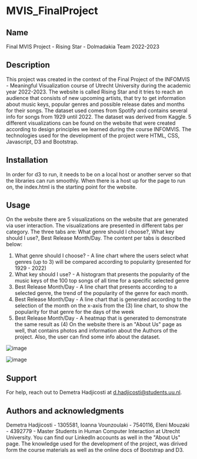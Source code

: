 # MVIS_FinalProject
## Name
Final MVIS Project - Rising Star - Dolmadakia Team 2022-2023

## Description
This project was created in the context of the Final Project of the INFOMVIS - Meaningful Visualization course of Utrecht University during the academic year 2022-2023. The website is called Rising Star and it tries to reach an audience that consists of new upcoming artists, that try to get information about music keys, popular genres and possible release dates and months for their songs. The dataset used comes from Spotify and contains several info for songs from 1929 until 2022. The dataset was derived from Kaggle. 5 different visualizations can be found on the website that were created according to design principles we learned during the course INFOMVIS. The technologies used for the development of the project were HTML, CSS, Javascript, D3 and Bootstrap. 

## Installation
In order for d3 to run, it needs to be on a local host or another server so that the libraries can run smoothly. When there is a host up for the page to run on, the index.html is the starting point for the website. 

## Usage
On the website there are 5 visualizations on the website that are generated via user interaction. The visualizations are presented in different tabs per category. The three tabs are: What genre should I choose?, What key should I use?, Best Release Month/Day. The content per tabs is described below:
1. What genre should I choose? - A line chart where the users select what genres (up to 3) will be compared according to popularity (presented for 1929 - 2022)
2. What key should I use? - A histogram that presents the popularity of the music keys of the 100 top songs of all time for a specific selected genre
3. Best Release Month/Day - A line chart that presents according to a selected genre, the trend of the popularity of the genre for each month.
4. Best Release Month/Day - A line chart that is generated according to the selection of the month on the x-axis from the (3) line chart, to show the popularity for that genre for the days of the week 
5. Best Release Month/Day - A heatmap that is generated to demonstrate the same result as (4)
On the website there is an "About Us" page as well, that contains photos and information about the Authors of the project. Also, the user can find some info about the dataset.

![image](https://github.com/dhadji02/d3Visualizations/assets/49306739/34e805e5-178a-43f8-ba2c-2f6985d561d7)

![image](https://github.com/dhadji02/d3Visualizations/assets/49306739/3d668078-651b-45de-9859-36af794cb241)


## Support
For help, reach out to Demetra Hadjicosti at d.hadjicosti@students.uu.nl. 

## Authors and acknowledgments
Demetra Hadjicosti - 1305581, Ioanna Vounzoulaki - 7540116, Eleni Mouzaki - 4392779 - Master Students in Human Computer Interaction at Utrecht University. You can find our LinkedIn accounts as well in the "About Us" page. The knowledge used for the development of the project, was dirived form the course materials as well as the online docs of Bootstrap and D3. 
